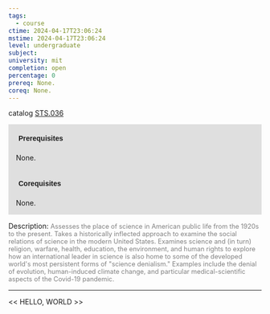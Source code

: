 ```yaml
---
tags:
  - course
ctime: 2024-04-17T23:06:24
mstime: 2024-04-17T23:06:24
level: undergraduate
subject: 
university: mit
completion: open
percentage: 0
prereq: None.
coreq: None.
---
```


catalog [STS.036](http://student.mit.edu/catalog/mSTSa.html#STS.036)

<span style="display: block; padding: 15px; background-color: rgb(100, 100, 100, 0.2);"><font id="m_prereq4192_0" style="display: block; font-family: Arial, sans-serif; font-weight: bold; padding: 5px">Prerequisites</font><br><span id="prereq4192_0">None.</span></span>
<span style="display: block; padding: 15px; background-color: rgb(100, 100, 100, 0.2);"><font id="m_coreq4192_0" style="display: block; font-family: Arial, sans-serif; font-weight: bold; padding: 5px">Corequisites</font><br><span id="coreq4192_0">None.</span></span>

<font style="">Description:</font>
<font style="color: grey; font-size: 0.8rem;">Assesses the place of science in American public life from the 1920s to the present. Takes a historically inflected approach to examine the social relations of science in the modern United States. Examines science and (in turn) religion, warfare, health, education, the environment, and human rights to explore how an international leader in science is also home to some of the developed world's most persistent forms of "science denialism." Examples include the denial of evolution, human-induced climate change, and particular medical-scientific aspects of the Covid-19 pandemic.</font>



---

<< HELLO, WORLD >>
